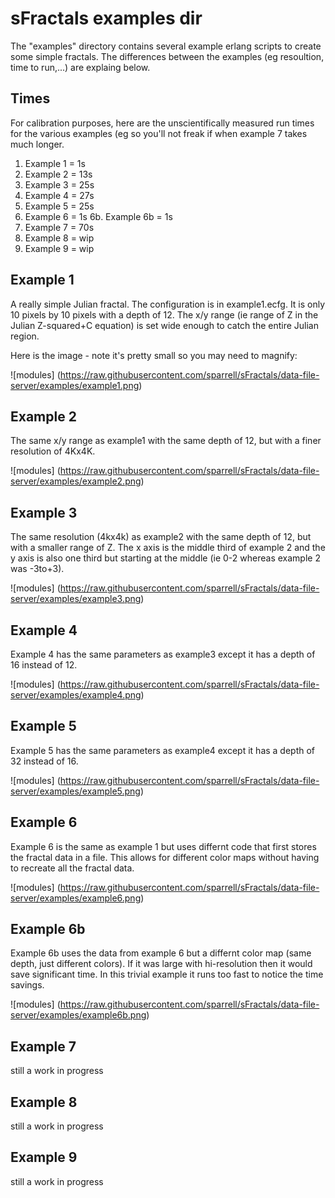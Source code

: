sFractals examples dir
=====

The "examples" directory contains several example erlang scripts to create some simple fractals. The differences between the examples (eg resoultion, time to run,...) are explaing below.

Times
-----

For calibration purposes, 
here are the unscientifically measured run times for the various examples 
(eg so you'll not freak if when example 7 takes much longer.

1. Example 1 = 1s
2. Example 2 = 13s
3. Example 3 = 25s
4. Example 4 = 27s
5. Example 5 = 25s
6. Example 6 = 1s
6b. Example 6b = 1s
7. Example 7 = 70s
8. Example 8 = wip
9. Example 9 = wip

Example 1
-----

A really simple Julian fractal. The configuration is in example1.ecfg. 
It is only 10 pixels by 10 pixels with a depth of 12.
The x/y range (ie range of Z in the Julian Z-squared+C equation) is set wide enough to catch the entire Julian region.

Here is the image - note it's pretty small so you may need to magnify:

![modules] (https://raw.githubusercontent.com/sparrell/sFractals/data-file-server/examples/example1.png)


Example 2
--------------

The same x/y range as example1 with the same depth of 12, but with a finer resolution of 4Kx4K.

![modules] (https://raw.githubusercontent.com/sparrell/sFractals/data-file-server/examples/example2.png)

Example 3
-----

The same resolution (4kx4k) as example2 with the same depth of 12, but with a smaller range of Z. 
The x axis is the middle third of example 2 and the y axis is also one third but starting at the middle (ie 0-2 whereas example 2 was -3to+3).

![modules] (https://raw.githubusercontent.com/sparrell/sFractals/data-file-server/examples/example3.png)

Example 4
--------------

Example 4 has the same parameters as example3 except it has a depth of 16 instead of 12.

![modules] (https://raw.githubusercontent.com/sparrell/sFractals/data-file-server/examples/example4.png)

Example 5
-----

Example 5 has the same parameters as example4 except it has a depth of 32 instead of 16.

![modules] (https://raw.githubusercontent.com/sparrell/sFractals/data-file-server/examples/example5.png)

Example 6
--------------

Example 6 is the same as example 1 but uses differnt code that first stores the fractal data in a file.
This allows for different color maps without having to recreate all the fractal data.

![modules] (https://raw.githubusercontent.com/sparrell/sFractals/data-file-server/examples/example6.png)

Example 6b
--------------

Example 6b uses the data from example 6 but a differnt color map (same depth, just different colors).
If it was large with hi-resolution then it would save significant time.
In this trivial example it runs too fast to notice the time savings.

![modules] (https://raw.githubusercontent.com/sparrell/sFractals/data-file-server/examples/example6b.png)

Example 7
-----

still a work in progress


Example 8
--------------

still a work in progress



Example 9
--------------

still a work in progress


